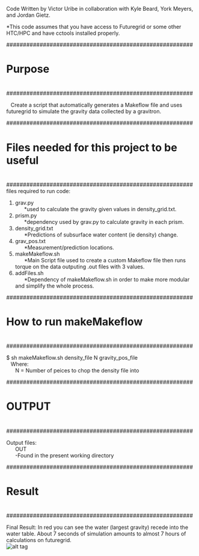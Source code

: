 Code Written by Victor Uribe in collaboration with Kyle Beard, York Meyers, and Jordan Gietz.

*This code assumes that you have access to Futuregrid or some other HTC/HPC and have cctools installed properly.

########################################################
#                                                      #
#                     Purpose                          #
#                                                      #
########################################################

&nbsp;&nbsp;&nbsp;Create a script that automatically generates a Makeflow file and uses futuregrid to simulate the gravity data collected by a gravitron.

########################################################
#                                                      #
#     Files needed for this project to be useful       #
#                                                      #
########################################################
files required to run code:  
1. grav.py   
&nbsp;&nbsp;&nbsp;&nbsp;&nbsp;&nbsp;*used to calculate the gravity given values in density_grid.txt.  
2. prism.py  
&nbsp;&nbsp;&nbsp;&nbsp;&nbsp;&nbsp;*dependency used by grav.py to calculate gravity in each prism.  
3. density_grid.txt  
&nbsp;&nbsp;&nbsp;&nbsp;&nbsp;&nbsp;*Predictions of subsurface water content (ie density) change.  
4. grav_pos.txt  
&nbsp;&nbsp;&nbsp;&nbsp;&nbsp;&nbsp;*Measurement/prediction locations.  
5. makeMakeflow.sh  
&nbsp;&nbsp;&nbsp;&nbsp;&nbsp;&nbsp;*Main Script file used to create a custom Makeflow file then runs torque on the data outputing .out files with 3 values.  
6. addFiles.sh  
&nbsp;&nbsp;&nbsp;&nbsp;&nbsp;&nbsp;*Dependency of makeMakeflow.sh in order to make more modular and simplify the whole process.  
                              
########################################################
#                                                      #
#            How to run makeMakeflow                   #
#                                                      #
########################################################

$ sh makeMakeflow.sh density_file N gravity_pos_file  
&nbsp;&nbsp;&nbsp;Where:  
&nbsp;&nbsp;&nbsp;&nbsp;&nbsp;&nbsp;N = Number of peices to chop the density file into
    
########################################################
#                                                      #
#                        OUTPUT                        #
#                                                      #
########################################################

Output files:  
&nbsp;&nbsp;&nbsp;&nbsp;&nbsp;&nbsp;OUT  
&nbsp;&nbsp;&nbsp;&nbsp;&nbsp;&nbsp;-Found in the present working directory
            
            
########################################################
#                                                      #
#                        Result                        #
#                                                      #
########################################################

Final Result: In red you can see the water (largest gravity) recede into the water table. About 7 seconds of simulation amounts to almost 7 hours of calculations on futuregrid.  
![alt tag](http://i243.photobucket.com/albums/ff91/redryno1221/Gravity_Modeling/56e4v.gif)
